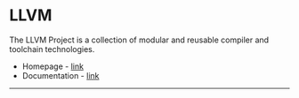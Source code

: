 # LLVM
The LLVM Project is a collection of modular and reusable compiler and toolchain technologies.
* Homepage - [link](http://llvm.org/)
* Documentation - [link](http://llvm.org/docs/index.html)
---
